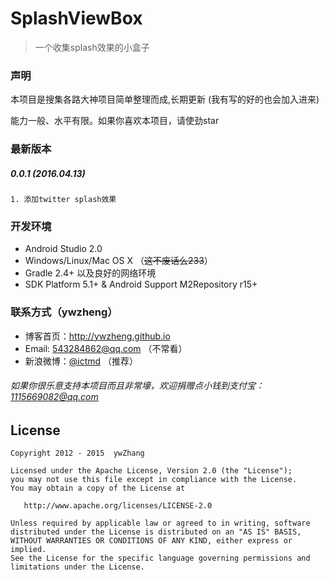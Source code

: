 SplashViewBox
===========================
> 一个收集splash效果的小盒子



### 声明

本项目是搜集各路大神项目简单整理而成,长期更新
(我有写的好的也会加入进来)


能力一般、水平有限。如果你喜欢本项目，请使劲star

### 最新版本

##### 0.0.1 (2016.04.13)

    1. 添加twitter splash效果


### 开发环境

+ Android Studio 2.0
+ Windows/Linux/Mac OS X （~~这不废话么233~~）
+ Gradle 2.4+ 以及良好的网络环境
+ SDK Platform 5.1+ & Android Support M2Repository r15+

### 联系方式（ywzheng）

+ 博客首页：http://ywzheng.github.io
+ Email: 543284862@qq.com （不常看）
+ 新浪微博：[@ictmd](http://weibo.com/youngvs) （推荐）


 ###### 如果你很乐意支持本项目而且非常壕，欢迎捐赠点小钱到支付宝： 1115669082@qq.com

## License

    Copyright 2012 - 2015  ywZhang

    Licensed under the Apache License, Version 2.0 (the "License");
    you may not use this file except in compliance with the License.
    You may obtain a copy of the License at

       http://www.apache.org/licenses/LICENSE-2.0

    Unless required by applicable law or agreed to in writing, software
    distributed under the License is distributed on an "AS IS" BASIS,
    WITHOUT WARRANTIES OR CONDITIONS OF ANY KIND, either express or implied.
    See the License for the specific language governing permissions and
    limitations under the License.

